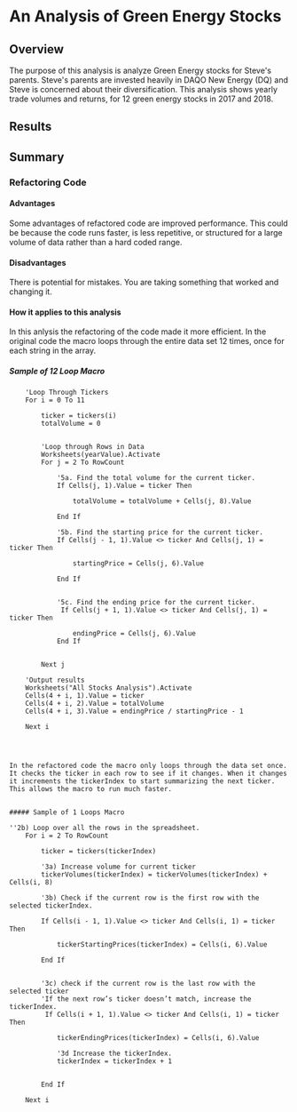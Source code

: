 # An Analysis of Green Energy Stocks

## Overview
The purpose of this analysis is analyze Green Energy stocks for Steve's parents. Steve's parents are invested heavily in DAQO New Energy (DQ) and Steve is concerned about their diversification. This analysis shows yearly trade volumes and returns, for 12 green energy stocks in 2017 and 2018. 

## Results




## Summary

### Refactoring Code
#### Advantages
Some advantages of refactored code are improved performance. This could be because the code runs faster, is less repetitive, or structured for a large volume of data rather than a hard coded range. 

#### Disadvantages
There is potential for mistakes. You are taking something that worked and changing it. 

#### How it applies to this analysis
In this anlysis the refactoring of the code made it more efficient. In the original code the macro loops through the entire data set 12 times, once for each string in the array.

##### Sample of 12 Loop Macro
```
    'Loop Through Tickers
    For i = 0 To 11
        
        ticker = tickers(i)
        totalVolume = 0
        
       
        'Loop through Rows in Data
        Worksheets(yearValue).Activate
        For j = 2 To RowCount
            
            '5a. Find the total volume for the current ticker.
            If Cells(j, 1).Value = ticker Then
            
                totalVolume = totalVolume + Cells(j, 8).Value
                
            End If
            
            '5b. Find the starting price for the current ticker.
            If Cells(j - 1, 1).Value <> ticker And Cells(j, 1) = ticker Then
            
                startingPrice = Cells(j, 6).Value
                
            End If
            
            
            '5c. Find the ending price for the current ticker.
             If Cells(j + 1, 1).Value <> ticker And Cells(j, 1) = ticker Then
            
                endingPrice = Cells(j, 6).Value
            End If
            
                        
        Next j
        
    'Output results
    Worksheets("All Stocks Analysis").Activate
    Cells(4 + i, 1).Value = ticker
    Cells(4 + i, 2).Value = totalVolume
    Cells(4 + i, 3).Value = endingPrice / startingPrice - 1
    
    Next i




In the refactored code the macro only loops through the data set once. It checks the ticker in each row to see if it changes. When it changes it increments the tickerIndex to start summarizing the next ticker. This allows the macro to run much faster.


##### Sample of 1 Loops Macro
```
    ''2b) Loop over all the rows in the spreadsheet.
        For i = 2 To RowCount
        
            ticker = tickers(tickerIndex)
    
            '3a) Increase volume for current ticker
            tickerVolumes(tickerIndex) = tickerVolumes(tickerIndex) + Cells(i, 8)
        
            '3b) Check if the current row is the first row with the selected tickerIndex.
                       
            If Cells(i - 1, 1).Value <> ticker And Cells(i, 1) = ticker Then
            
                tickerStartingPrices(tickerIndex) = Cells(i, 6).Value
                
            End If
            
                    
            '3c) check if the current row is the last row with the selected ticker
            'If the next row’s ticker doesn’t match, increase the tickerIndex.
             If Cells(i + 1, 1).Value <> ticker And Cells(i, 1) = ticker Then
            
                tickerEndingPrices(tickerIndex) = Cells(i, 6).Value

                '3d Increase the tickerIndex.
                tickerIndex = tickerIndex + 1
            
            
            End If
    
        Next i
